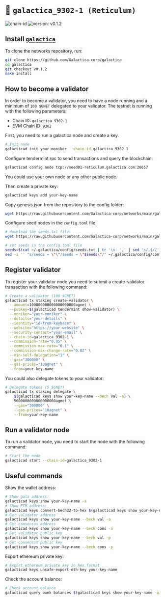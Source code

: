 # 🔗 `galactica_9302-1 (Reticulum)`

![chain-id](https://img.shields.io/badge/chain%20id-galactica_9302--1-blue?style=for-the-badge)
![version: v0.1.2](https://img.shields.io/badge/version-v0.1.2-green?style=for-the-badge)


## Install [`galactica`](https://github.com/Galactica-corp/galactica)

To clone the networks repository, run:

```sh
git clone https://github.com/Galactica-corp/galactica
cd galactica
git checkout v0.1.2
make install
```

## How to become a validator

In order to become a validator, you need to have a node running and a minimum of `100 $GNET` delegated to your validator.
The testnet is running with the following parameters:
- Chain ID: `galactica_9302-1`
- EVM Chain ID: `9302`


First, you need to run a galactica node and create a key.

```sh
# Init node
galacticad init your-moniker --chain-id galactica_9302-1
```

Configure tendermint rpc to send transactions and query the blockchain:

```sh
galacticad config node tcp://seed01-reticulum.galactica.com:26657
```

You could use your own node or any other public node.

Then create a private key:

```sh
galacticad keys add your-key-name
```

Copy genesis.json from the repository to the config folder:

```sh
wget https://raw.githubusercontent.com/Galactica-corp/networks/main/galactica_9302-1/genesis.json -O ~/.galactica/config/genesis.json
```

Configure seed nodes in the `config.toml` file:

```sh
# download the seeds.txt file:
wget https://raw.githubusercontent.com/Galactica-corp/networks/main/galactica_9302-1/seeds.txt -O ~/.galactica/config/seeds.txt

# set seeds in the config.toml file
seeds=$(cat ~/.galactica/config/seeds.txt | tr '\n' ',' | sed 's/,$//')
sed -i '' "s/seeds = \"\"/seeds = \"$seeds\"/" ~/.galactica/config/config.toml
```

## Register validator

To register your validator node you need to submit a create-validator transaction with the following command:

```sh
# Create a validator (100 $GNET)
galacticad tx staking create-validator \
  --amount=100000000000000000000agnet \
  --pubkey=$(galacticad tendermint show-validator) \
  --moniker="your-moniker" \
  --details="your-details" \
  --identity="id-from-keybase" \
  --website="https://your-website" \
  --security-contact="your-email" \
  --chain-id=galactica_9302-1 \
  --commission-rate="0.05" \
  --commission-max-rate="0.1" \
  --commission-max-change-rate="0.02" \
  --min-self-delegation="1" \
  --gas="300000" \
  --gas-prices="10agnet" \
  --from=your-key-name
```

You could also delegate tokens to your validator:

```sh
# Delegate tokens (5 $GNET)  
galacticad tx staking delegate \
    $(galacticad keys show your-key-name --bech val -a) \
    5000000000000000000agnet \
    --gas="300000" \
    --gas-prices="10agnet" \
    --from=your-key-name
```

## Run a validator node

To run a validator node, you need to start the node with the following command:

```sh
# Start the node
galacticad start --chain-id=galactica_9302-1
```


## Useful commands


Show the wallet address:

```sh
# Show gala address:
galacticad keys show your-key-name -a
# Show ETH address:
galacticad keys convert-bech32-to-hex $(galacticad keys show your-key-name -a)
# Get validator address
galacticad keys show your-key-name --bech val -a
# Get consensus address
galacticad keys show your-key-name --bech cons -a
# Get validator public key
galacticad keys show your-key-name --bech val -p
# Get consensus public key
galacticad keys show your-key-name --bech cons -p
```

Export ethereum private key:

```sh
# Export ethereum private key in hex format
galacticad keys unsafe-export-eth-key your-key-name
```

Check the account balance:

```sh
# Check account balance
galacticad query bank balances $(galacticad keys show your-key-name -a)
```

